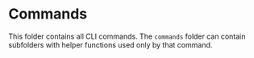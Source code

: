 # Commands

This folder contains all CLI commands. The `commands` folder can contain subfolders with helper functions
used only by that command.
